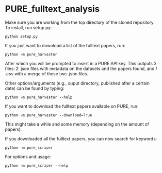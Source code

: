 # PURE_fulltext_analysis

Make sure you are working from the top directory of the cloned repository.
To install, run setup.py:

```
python setup.py
```

If you just want to download a list of the fulltext papers, run:

```
python -m pure_harvester
```

After which you will be prompted to insert in a PURE API key.
This outputs 3 files: 2 .json files with metadata on the datasets and the papers found, and 1 .csv with a merge of these two .json files.

Other options/arguments (e.g., ouput directory, published after a certain date) can be found by typing:

```
python -m pure_harvester --help
```

If you want to download the fulltext papers available on PURE, run:

```
python -m pure_harvester --download=True
```

This might take a while and some memory (depending on the amount of papers).

If you downloaded all the fulltext papers, you can now search for keywords:

```
python -m pure_scraper
```

For options and usage:

```
python -m pure_scraper --help
```
